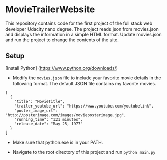 # MovieTrailerWebsite

This repository contains code for the first project of the full stack web developer Udacity nano degree. 
The project reads json from movies.json and displays the information in a simple HTML format. Update movies.json and run the project to change the contents of the site.

## Setup

[Install Python] (https://www.python.org/downloads/)

* Modify the `movies.json` file to include your favorite movie details in the following format.
  The default JSON file contains my favorite movies.

```
[
  {
    "title": "MovieTitle",
    "trailer_youtube_url": "https://www.youtube.com/youtubelink",
    "poster_image_url": "http://posterimage.com/images/movieposterimage.jpg",
    "running_time": "121 minutes",
    "release_date": "May 25, 1977"
  }
]
```

* Make sure that python.exe is in your PATH.

* Navigate to the root directory of this project and run `python main.py`